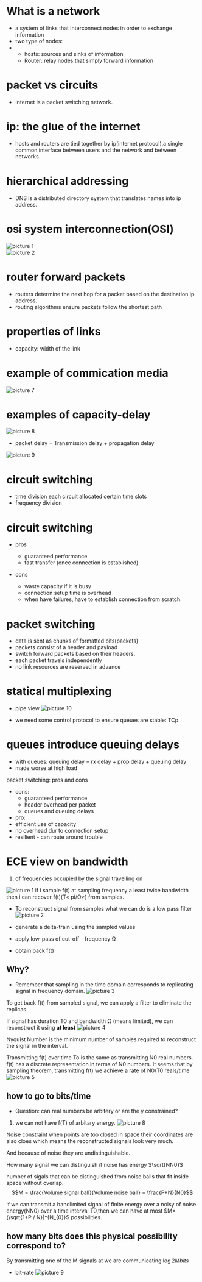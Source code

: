 # What is a network

- a system of links that interconnect nodes in order to exchange information
- two type of nodes:
- 
  - hosts: sources and sinks of information
  - Router: relay nodes that simply forward information

# packet vs circuits

- Internet is a packet switching network.

# ip: the glue of the internet
- hosts and routers are tied together by ip(internet protocol),a single common interface between users and the network and between networks.

# hierarchical addressing
- DNS is a distributed directory system that translates names into ip address.

# osi system interconnection(OSI)
![picture 1](images/bb1bf6412c91f428913996cef642eca0a144cc85bd7d5dd382bb88110b9d58ac.png)  
![picture 2](images/d60fe913cf511cdb0b6e4e559609347c588229bf57136306b9b186f71e532e73.png)  

# router forward packets
- routers determine the next hop for a packet based on the destination ip address.
- routing algorithms ensure packets follow the shortest path

# properties of links

- capacity: width of the link


# example of commication media
![picture 7](images/11beea0a980cb7928cbb82eb25f7674dc053ec0656fb69f4842c29c35f486fcb.png)  

# examples of capacity-delay
![picture 8](images/68da8ca08022cf5b6e7fc2cf474b77b91473af9120f8b817631f0d786c55a82c.png)  


- packet delay = Transmission delay + propagation delay

![picture 9](images/f043a3f7854821a6c39df00e7fbfef1a5274c47914fae3040c96853b9f6d60b4.png)  

# circuit switching
- time division
  each circuit allocated certain time slots
- frequency division


# circuit switching
- pros
  - guaranteed performance
  - fast transfer (once connection is established)

- cons
  - waste capacity if it is busy
  - connection setup time is overhead
  - when have failures, have to establish connection from scratch.

# packet switching 
- data is sent as chunks of formatted bits(packets)
- packets consist of a header and payload
- switch forward packets based on their headers.
- each packet travels independently
- no link resources are reserved in advance

# statical multiplexing
- pipe view
![picture 10](images/7979568cb17aa3998773317e42cd8405dcd506f144a92b83b6afa61cc92d838f.png)  

- we need some control protocol to ensure queues are stable: TCp


# queues introduce queuing delays
- with queues: queuing delay = rx delay + prop delay + queuing delay
- made worse at high load

packet switching: pros and cons
- cons:
  - guaranteed performance
  - header overhead per packet
  - queues and queuing delays
- pro:
- efficient use of capacity
- no overhead dur to connection setup
- resilient - can route around trouble

# ECE view on bandwidth
1. of frequencies occupied by the signal travelling on 

![picture 1](images/4bb9ec79ceade8b7daf649c81aff67c5582b52cf29a317ed06a2362a91d618fe.png) 
if i sample f(t) at sampling frequency a least twice bandwidth then i can recover f(t)(T< pi/Ω>) from samples.

- To reconstruct signal from samples what we can do is a low pass filter
![picture 2](images/3a0a08929ca0cb8cee62b6031a2bd784039be21cd79315cdccdde3957b78b53e.png)  

- generate a delta-train using the sampled values
- apply low-pass of cut-off - frequency Ω
- obtain back f(t)

## Why?
- Remember that sampling in the time domain corresponds to replicating signal in frequency domain.
![picture 3](images/d4990159ba55afe7612585366092e5ae27039e22e02f9634f83f00c3798b043c.png)  

To get back f(t) from sampled signal, we can apply a filter to eliminate the replicas.

If signal has duration T0 and bandwidth Ω (means limited), we can reconstruct it using **at least**
![picture 4](images/19d4ab99d6258927c92e928bf26b62ea807c8d10a5abbb02c0bf02bc202fce10.png)  


Nyquist Number is the minimum number of samples required to reconstruct the signal in the interval.

Transmitting f(t) over time To is the same as transmitting N0 real numbers.
f(t) has a discrete representation in terms of N0 numbers.
It seems that by  sampling theorem, transmitting f(t) we achieve a rate of N0/T0 reals/time
![picture 5](images/9ffafec5e51ec9ae0e06757701212838ec2eb575d35187c816350ca182930803.png)  

## how to go to bits/time
- Question: can real numbers be arbitery or are the y constrained?

1. we can not have f(T) of arbitary energy.
![picture 8](images/d18dfc34c43054343813a7af9b950266387bd771ec60fa94404f9fbf806b7915.png)  

Noise constraint 
when points are too closed in space their coordinates are also cloes which means the reconstructed signals look very much.

And because of noise they are undistinguishable.

How many signal we can distinguish if noise has energy $\sqrt{NN0}$

number of sigals that can be distinguished from  noise balls that fit inside space without overlap.
$$M = \frac{Volume signal ball}{Volume noise ball} = \frac{P+N}{N0}$$

if we can transmit a bandlimited signal of finite energy over a noisy of noise energy(NN0) over a time interval T0,then we can have at most $M=(\sqrt{1+P / N})^{N_{0}}$ possibilities.

## how many bits does this physical possibility correspond to?
By transmitting one of the M signals at we are communicating $\log2M bits$

- bit-rate
![picture 9](images/fb6772b055ed4d11852d7e9a5ec7b3a3253cdc8178c9dde63588159296b2d42c.png)  

